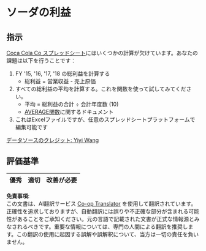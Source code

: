 <!--
CO_OP_TRANSLATOR_METADATA:
{
  "original_hash": "f824bfdb8b12d33293913f76f5c787c5",
  "translation_date": "2025-08-25T16:36:40+00:00",
  "source_file": "2-Working-With-Data/06-non-relational/assignment.md",
  "language_code": "ja"
}
-->
# ソーダの利益

## 指示

[Coca Cola Co スプレッドシート](../../../../2-Working-With-Data/06-non-relational/CocaColaCo.xlsx)にはいくつかの計算が欠けています。あなたの課題は以下を行うことです：

1. FY '15, '16, '17, '18 の総利益を計算する
    - 総利益 = 営業収益 - 売上原価
1. すべての総利益の平均を計算する。これを関数を使って試してみてください。
    - 平均 = 総利益の合計 ÷ 会計年度数 (10)
    - [AVERAGE関数](https://support.microsoft.com/en-us/office/average-function-047bac88-d466-426c-a32b-8f33eb960cf6)に関するドキュメント
1. これはExcelファイルですが、任意のスプレッドシートプラットフォームで編集可能です

[データソースのクレジット: Yiyi Wang](https://www.kaggle.com/yiyiwang0826/cocacola-excel)

## 評価基準

優秀 | 適切 | 改善が必要
--- | --- | --- |

**免責事項**:  
この文書は、AI翻訳サービス [Co-op Translator](https://github.com/Azure/co-op-translator) を使用して翻訳されています。正確性を追求しておりますが、自動翻訳には誤りや不正確な部分が含まれる可能性があることをご承知ください。元の言語で記載された文書が正式な情報源とみなされるべきです。重要な情報については、専門の人間による翻訳を推奨します。この翻訳の使用に起因する誤解や誤解釈について、当方は一切の責任を負いません。